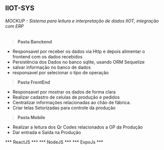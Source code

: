 ## IIOT-SYS
###### MOCKUP - Sistema para leitura e interpretação de dados IIOT, integração com ERP

 > **Pasta Banckend**
  - Responsavel por receber os dados via Http e depois alimentar o frontend com os dados recebidos
  - Persistência dos Dados no banco sqlite, usando ORM Sequelize
  - salvar informação no banco de dados
  - responsavel por selecionar o tipo de operação

> **Pasta FrontEnd**
  - Responsavel por mostrar os dados de forma clara
  - Realizar cadastro de celulas de produção e pedidos
  - Centralizar informações relacionadas ao chão de fábrica.
  - Criar telas Setorizadas para controle da produção 

> **Pasta Mobile**
  - Realizar a leitura dos Qr Codes relacionados a OP da Produção
  - Dar entrada e Saída na Produção 


*** ReactJS ***
*** NodeJS ***
*** ExpoJs ***
